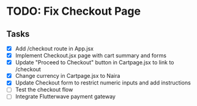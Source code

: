# TODO: Fix Checkout Page

## Tasks
- [x] Add /checkout route in App.jsx
- [x] Implement Checkout.jsx page with cart summary and forms
- [x] Update "Proceed to Checkout" button in Cartpage.jsx to link to /checkout
- [x] Change currency in Cartpage.jsx to Naira
- [x] Update Checkout form to restrict numeric inputs and add instructions
- [ ] Test the checkout flow
- [ ] Integrate Flutterwave payment gateway
